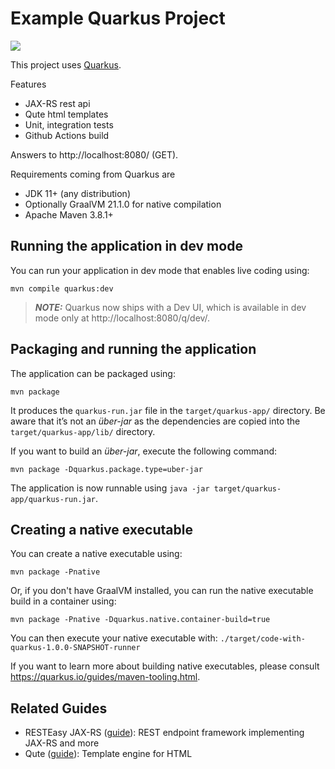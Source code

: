 # Example Quarkus Project

<a href="https://github.com/eis/quarkus-example/actions/workflows/github-actions-build.yml" title="Build Status">
  <img src="https://github.com/eis/quarkus-example/actions/workflows/github-actions-build.yml/badge.svg">
</a>

This project uses [Quarkus](https://quarkus.io/).

Features
 - JAX-RS rest api
 - Qute html templates
 - Unit, integration tests
 - Github Actions build

Answers to http://localhost:8080/ (GET).

Requirements coming from Quarkus are
 - JDK 11+ (any distribution)
 - Optionally GraalVM 21.1.0 for native compilation
 - Apache Maven 3.8.1+
 
## Running the application in dev mode

You can run your application in dev mode that enables live coding using:
```shell script
mvn compile quarkus:dev
```

> **_NOTE:_**  Quarkus now ships with a Dev UI, which is available in dev mode only at http://localhost:8080/q/dev/.

## Packaging and running the application

The application can be packaged using:
```shell script
mvn package
```
It produces the `quarkus-run.jar` file in the `target/quarkus-app/` directory.
Be aware that it’s not an _über-jar_ as the dependencies are copied into the `target/quarkus-app/lib/` directory.

If you want to build an _über-jar_, execute the following command:
```shell script
mvn package -Dquarkus.package.type=uber-jar
```

The application is now runnable using `java -jar target/quarkus-app/quarkus-run.jar`.

## Creating a native executable

You can create a native executable using: 
```shell script
mvn package -Pnative
```

Or, if you don't have GraalVM installed, you can run the native executable build in a container using: 
```shell script
mvn package -Pnative -Dquarkus.native.container-build=true
```

You can then execute your native executable with: `./target/code-with-quarkus-1.0.0-SNAPSHOT-runner`

If you want to learn more about building native executables, please consult https://quarkus.io/guides/maven-tooling.html.

## Related Guides

- RESTEasy JAX-RS ([guide](https://quarkus.io/guides/rest-json)): REST endpoint framework implementing JAX-RS and more
- Qute ([guide](https://quarkus.io/guides/qute)): Template engine for HTML
